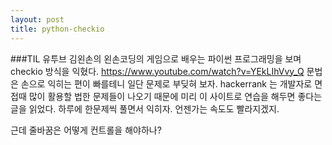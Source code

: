 ```yaml
---
layout: post
title: python-checkio
---
```

###TIL 
유투브 김왼손의 왼손코딩의 게임으로 배우는 파이썬 프로그래밍을 보며 checkio 방식을 익혔다.
https://www.youtube.com/watch?v=YEkLIhVvy_Q
문법은 손으로 익히는 편이 빠를테니 일단 문제로 부딪혀 보자. 
hackerrank 는 개발자로 면접때 많이 활용할 법한 문제들이 나오기 때문에 
미리 이 사이트로 연습을 해두면 좋다는 글을 읽었다. 
하루에 한문제씩 풀면서 익히자. 언젠가는 속도도 빨라지겠지.


근데 줄바꿈은 어떻게 컨트롤을 해야하나?

